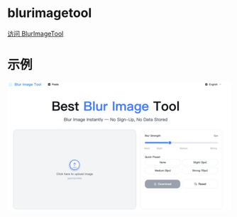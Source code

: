 

# blurimagetool

[访问 BlurImageTool](https://blurimagetool.com)


# 示例

![Logo](./public/20250715-215021.png)
